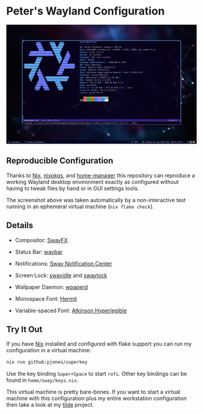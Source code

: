 # Peter's Wayland Configuration

<p align="center">
  <img src="./support/screenshot.png"/>
</p>

## Reproducible Configuration

Thanks to [Nix][], [nixpkgs][], and [home-manager][] this repository
can reproduce a working Wayland desktop environment exactly as
configured without having to tweak files by hand or in GUI settings
tools.

The screenshot above was taken automatically by a non-interactive test
running in an ephemeral virtual machine (`nix flake check`).

## Details

  * Compositor: [SwayFX][]

  * Status Bar: [waybar][]

  * Notifications: [Sway Notification Center][swaync]

  * Screen Lock: [swayidle][] and [swaylock][]

  * Wallpaper Daemon: [wpaperd][]

  * Monospace Font: [Hermit](https://pcaro.es/p/hermit/)

  * Variable-spaced Font: [Atkinson Hyperlegible][hyperlegible]

## Try It Out

If you have [Nix][] installed and configured with flake support you
can run my configuration in a virtual machine:

```sh
nix run github:pjones/superkey
```

Use the key binding `Super+Space` to start `rofi`.  Other key bindings
can be found in `home/sway/keys.nix`.

This virtual machine is pretty bare-bones.  If you want to start a
virtual machine with this configuration plus my entire workstation
configuration then take a look at my [tilde][] project.

[nix]: https://nixos.org/
[nixpkgs]: https://github.com/NixOS/nixpkgs
[home-manager]: https://github.com/rycee/home-manager
[swayfx]: https://github.com/WillPower3309/swayfx
[waybar]: https://github.com/Alexays/Waybar
[swaync]: https://github.com/ErikReider/SwayNotificationCenter
[swayidle]: https://github.com/swaywm/swayidle
[swaylock]: https://github.com/swaywm/swaylock
[wpaperd]: https://github.com/danyspin97/wpaperd
[tilde]: https://github.com/pjones/tilde
[hyperlegible]: https://brailleinstitute.org/freefont
